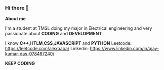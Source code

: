 ### Hi there 👋

**About me**
 
 I'm a student at TMSL doing my major in Electrical engineering and very passionate about **CODING** and **DEVELOPMENT** 

 I know **C++**,**HTLM**,**CSS**,**JAVASCRIPT** and **PYTHON**
 Leetcode: https://leetcode.com/alexbaba/ 
 Linkedin: https://www.linkedin.com/in/ajay-kumar-das-078467240/
 
 
 **KEEP CODING**
